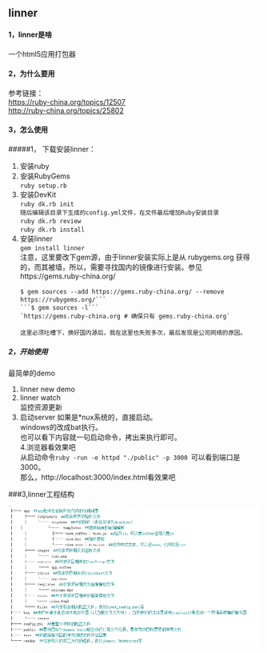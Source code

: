 
## linner
#### 1，linner是啥
一个html5应用打包器
#### 2，为什么要用
参考链接：  
https://ruby-china.org/topics/12507   
http://ruby-china.org/topics/25802
#### 3，怎么使用
#####1， 下载安装linner：  
1. 安装ruby  
2. 安装RubyGems    
	`ruby setup.rb`   
3. 安装DevKit  
	`ruby dk.rb init`     
	`随后编辑该目录下生成的config.yml文件，在文件最后增加Ruby安装目录`  
	`ruby dk.rb review`  
	`ruby dk.rb install`  
4. 安装linner  
	`gem install linner`  
注意，这里要改下gem源，由于linner安装实际上是从 rubygems.org 获得的，而其被墙，所以，需要寻找国内的镜像进行安装。参见https://gems.ruby-china.org/
	```
	$ gem sources --add https://gems.ruby-china.org/ --remove https://rubygems.org/```
	```$ gem sources -l```
	`https://gems.ruby-china.org # 确保只有 gems.ruby-china.org`
	
	这里必须吐槽下，换好国内源后，我在这里也失败多次，最后发现是公司网络的原因。

##### 2，开始使用
最简单的demo  
1. linner new demo  
2. linner watch  
监控资源更新  
3. 启动server
如果是*nux系统的，直接启动。  
windows的改成bat执行。  
也可以看下内容就一句启动命令，拷出来执行即可。  
4.浏览器看效果吧  
从启动命令`ruby -run -e httpd "./public" -p 3000
`可以看到端口是3000。  
那么，http://localhost:3000/index.html看效果吧
 
###3,linner工程结构

![](struc.png)